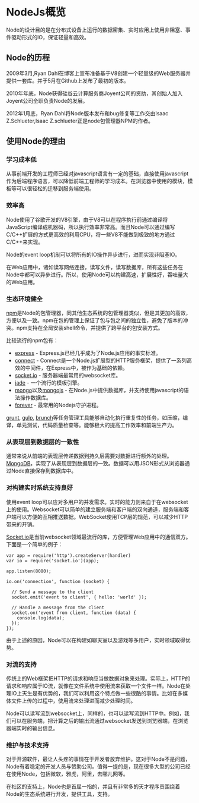 # NodeJs概览

Node的设计目的是在分布式设备上运行的数据密集、实时应用上使用非阻塞、事件驱动形式的IO，保证轻量和高效。

## Node的历程

2009年3月,Ryan Dahl在博客上宣布准备基于V8创建一个轻量级的Web服务器并提供一套库。并于5月在Github上发布了最初的版本。

2010年年底，Node获得硅谷云计算服务商Joyent公司的资助，其创始人加入Joyent公司全职负责Node的发展。

2012年1月底，Ryan Dahl将Node版本发布和bug修复等工作交由Isaac Z.Schlueter,Isaac Z.schlueter正是node包管理器NPM的作者。

## 使用Node的理由

### 学习成本低

从事前端开发的工程师已经对javascript语言有一定的基础，直接使用javascript作为后端程序语言，可以降低前端工程师的学习成本。在浏览器中使用的模块，模板等可以很轻松的迁移到服务端使用。

### 效率高

Node使用了谷歌开发的V8引擎，由于V8可以在程序执行前通过编译将JavaScript编译成机器码，所以执行效率非常高。而且Node可以通过编写C/C++扩展的方式更高效的利用CPU，将一些V8不能做到极致的地方通过C/C++来实现。

Node的event loop机制可以将所有的IO操作异步进行，进而实现非阻塞IO。

在Web应用中，诸如读写网络连接，读写文件，读写数据库，所有这些任务在Node中都可以异步进行。所以，使用Node可以构建高速，扩展性好，吞吐量大的Web应用。

### 生态环境健全

[npm](https://www.npmjs.org/)是Node的包管理器，同其他生态系统的包管理器类似，但是其更加的高效，方便以及一致。npm在包的管理上保证了包与包之间的独立性，避免了版本的冲突。npm支持在全局安装shell命令，并提供了跨平台的包安装方式。

比较流行的npm包有：

+ [express](http://expressjs.com/) - Express.js已经几乎成为了Node.js应用的事实标准。
+ [connect](http://www.senchalabs.org/connect/) - Connect是一个Node.js扩展型的HTTP服务框架，提供了一系列高效的中间件，在Express中，被作为基础的依赖。
+ [socket.io](http://socket.io/) - 服务器端最常用的websocket库。
+ [jade](http://jade-lang.com/) - 一个流行的模板引擎。
+ [mongo](https://npmjs.org/package/mongodb)以及[mongojs](https://github.com/gett/mongojs) - 在Node.js中提供数据库，并支持使用javascript的语法操作数据库。
+ [forever](https://npmjs.org/package/forever) - 最常用的Nodejs守护进程。


[grunt](http://gruntjs.com/), [gulp](http://gulpjs.com/), [brunch](http://brunch.io/)等任务管理工具能够自动化执行重复性的任务，如压缩，编译，单元测试，代码质量检查等。能够极大的提高工作效率和前端生产力。

### 从表现层到数据层的一致性

通常来说从前端的表现层传递数据到持久层需要对数据进行额外的处理。[MongoDB](http://www.mongodb.org/)，实现了从表现层到数据层的一致。数据可以用JSON形式从浏览器通过Node直接保存到数据库中。 

### 对构建实时系统支持良好

使用event loop可以应对多用户的并发需求。实时的能力则来自于在websocket上的使用。Websocket可以简单的建立服务端和客户端的双向通道，服务端和客户端可以方便的互相推送数据。WebSocket使用TCP层的规范，可以减少HTTP带来的开销。

[Socket.io](http://socket.io/)是当前websocket领域最流行的库，方便管理Web应用中的通信双方。下面是一个简单的例子：

```
var app = require('http').createServer(handler)
var io = require('socket.io')(app);

app.listen(8080);

io.on('connection', function (socket) {
  
  // Send a message to the client
  socket.emit('event to client', { hello: 'world' });

  // Handle a message from the client
  socket.on('event from client, function (data) {
    console.log(data);
  });
});
```

由于上述的原因，Node可以在构建如聊天室以及游戏等多用户，实时领域取得优势。

### 对流的支持

传统上的Web框架把HTTP的请求和响应当做数据对象来处理。实际上，HTTP的请求和响应属于IO流，就像在文件系统中使用流来获取一个文件一样。Node在处理IO上天生是有优势的，我们可以利用这个特点做一些很酷的事情。比如在多媒体文件上传的过程中，使用流来处理进而减少处理时间。

Node可以读写流到websocket上，同样的，也可以读写流到HTTP中。例如，我们可以在服务端，把计算之后的输出流通过websocket发送到浏览器端，在浏览器端实时的输出信息。

### 维护与技术支持

对于开源软件，最让人头疼的事情在于开发者放弃维护。这对于Node不是问题，Node有着稳定的开发人员与赞助公司。值得一提的是，现在很多大型的公司已经在使用Node，包括微软，雅虎，阿里，去哪儿网等。

在社区的支持上，Node也是首屈一指的，并且有非常多的天才程序员围绕着Node的生态系统进行开发，提供工具，支持。
